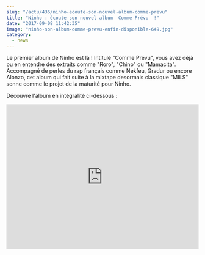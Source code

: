 ```yaml
--- 
slug: "/actu/436/ninho-ecoute-son-nouvel-album-comme-prevu"
title: "Ninho : écoute son nouvel album  Comme Prévu  !"
date: "2017-09-08 11:42:35"
image: "ninho-son-album-comme-prevu-enfin-disponible-649.jpg"
category:
  - news
---
```

<p>Le premier album de Ninho est là ! Intitulé "Comme Prévu", vous avez déjà pu en entendre des extraits comme "Roro", "Chino" ou "Mamacita". Accompagné de perles du rap français comme Nekfeu, Gradur ou encore Alonzo, cet album qui fait suite à la mixtape desormais classique "MILS" sonne comme le projet de la maturité pour Ninho. </p>

<p>Découvre l'album en intégralité ci-dessous :</p>

<iframe src="https://open.spotify.com/embed/album/1edj3KPfQnuwRcOebGIzxP" width="100%" height="380" frameborder="0" allowtransparency="true"></iframe>